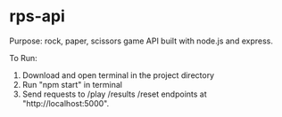 # rps-api

Purpose: rock, paper, scissors game API built with node.js and express.

To Run:
1. Download and open terminal in the project directory
2. Run "npm start" in terminal
3. Send requests to /play /results /reset endpoints at "http://localhost:5000".

